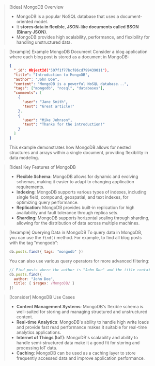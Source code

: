 > [!idea] MongoDB Overview
> - MongoDB is a popular NoSQL database that uses a document-oriented model.
> - It **stores data in flexible, JSON-like documents called BSON (Binary JSON)**.
> - MongoDB provides high scalability, performance, and flexibility for handling unstructured data.

> [!example] Example MongoDB Document
> Consider a blog application where each blog post is stored as a document in MongoDB:
> 
> ```json
> {
>   "_id": ObjectId("507f1f77bcf86cd799439011"),
>   "title": "Introduction to MongoDB",
>   "author": "John Doe",
>   "content": "MongoDB is a powerful NoSQL database...",
>   "tags": ["mongodb", "nosql", "databases"],
>   "comments": [
>     {
>       "user": "Jane Smith",
>       "text": "Great article!"
>     },
>     {
>       "user": "Mike Johnson",
>       "text": "Thanks for the introduction!"
>     }
>   ]
> }
> ```
> 
> This example demonstrates how MongoDB allows for nested structures and arrays within a single document, providing flexibility in data modeling.

> [!idea] Key Features of MongoDB
> - **Flexible Schema**: MongoDB allows for dynamic and evolving schemas, making it easier to adapt to changing application requirements.
> - **Indexing**: MongoDB supports various types of indexes, including single field, compound, geospatial, and text indexes, for optimizing query performance.
> - **Replication**: MongoDB provides built-in replication for high availability and fault tolerance through replica sets.
> - **Sharding**: MongoDB supports horizontal scaling through sharding, allowing for the distribution of data across multiple machines.

> [!example] Querying Data in MongoDB
> To query data in MongoDB, you can use the `find()` method. For example, to find all blog posts with the tag "mongodb":
> 
> ```javascript
> db.posts.find({ tags: "mongodb" })
> ```
> 
> You can also use various query operators for more advanced filtering:
> 
> ```javascript
> // Find posts where the author is "John Doe" and the title contains "MongoDB"
> db.posts.find({ 
>   author: "John Doe",
>   title: { $regex: /MongoDB/ }
> })
> ```

> [!consider] MongoDB Use Cases
> - **Content Management Systems**: MongoDB's flexible schema is well-suited for storing and managing structured and unstructured content.
> - **Real-time Analytics**: MongoDB's ability to handle high write loads and provide fast read performance makes it suitable for real-time analytics applications.
> - **Internet of Things (IoT)**: MongoDB's scalability and ability to handle semi-structured data make it a good fit for storing and processing IoT data.
> - **Caching**: MongoDB can be used as a caching layer to store frequently accessed data and improve application performance.
